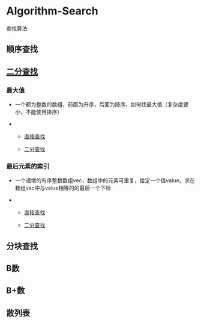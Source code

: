 # Algorithm-Search
查找算法

## 顺序查找





## [二分查找](./Code/binarySearch.cpp)

### 最大值

- 一个都为整数的数组，前面为升序，后面为降序，如何找最大值（复杂度要小，不能使用排序）

- - [直接查找](./Code/binarySearchMax.cpp)

  - [二分查找](./Code/binarySearchMax.cpp)

    

### 最后元素的索引

- 一个递增的有序整数数组vec，数组中的元素可重复，给定一个值value。求在数组vec中与value相等的的最后一个下标

- - [直接查找](./Code/binarySearchLastIndex.cpp)

  - [二分查找](./Code/binarySearchLastIndex.cpp)

    

## 分块查找





## B数







## B+数





## 散列表

